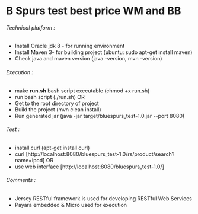 # B Spurs test best price WM and BB

###### Technical platform :

- Install Oracle jdk 8 - for running environment
- Install Maven 3- for building project (ubuntu: sudo apt-get install maven)
- Check java and maven version (java -version, mvn -version)

###### Execution :

- make **run.sh** bash script executable   (chmod +x run.sh)
- run bash script (./run.sh)
OR
- Get to the root directory of project
- Build the project (mvn clean install)
- Run generated jar (java -jar target/bluespurs_test-1.0.jar --port 8080)

###### Test :

- install curl (apt-get install curl)
- curl [http://localhost:8080/bluespurs_test-1.0/rs/product/search?name=ipod]
OR
- use web interface [http://localhost:8080/bluespurs_test-1.0/]

###### Comments :

- Jersey RESTful framework is used for developing RESTful Web Services 
- Payara embedded & Micro used for execution



